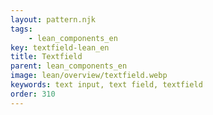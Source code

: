 ```yaml
---
layout: pattern.njk
tags: 
    - lean_components_en
key: textfield-lean_en
title: Textfield
parent: lean_components_en
image: lean/overview/textfield.webp
keywords: text input, text field, textfield
order: 310
---
```


